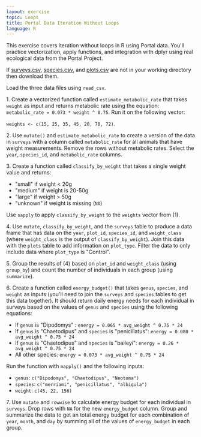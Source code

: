 ```yaml
---
layout: exercise
topic: Loops
title: Portal Data Iteration Without Loops
language: R
---
```


This exercise covers iteration without loops in R using Portal data. You'll practice vectorization, apply functions, and integration with dplyr using real ecological data from the Portal Project.

If [surveys.csv](https://ndownloader.figshare.com/files/2292172), [species.csv](https://ndownloader.figshare.com/files/3299483), and [plots.csv](https://ndownloader.figshare.com/files/3299474) are not in your working directory then download them.

Load the three data files using `read_csv`.

1\. Create a vectorized function called `estimate_metabolic_rate` that takes `weight` as input and returns metabolic rate using the equation: `metabolic_rate = 0.073 * weight ^ 0.75`.
Run it on the following vector:

`weights <- c(15, 25, 35, 45, 20, 70, 72)`.

2\. Use `mutate()` and `estimate_metabolic_rate` to create a version of the data in `surveys` with a column called `metabolic_rate` for all animals that have weight measurements. Remove the rows without metabolic rates. Select the `year`, `species_id`, and `metabolic_rate` columns.

3\. Create a function called `classify_by_weight` that takes a single weight value and returns:
   - "small" if weight < 20g
   - "medium" if weight is 20-50g
   - "large" if weight > 50g
   - "unknown" if weight is missing (`NA`)

Use `sapply` to apply `classify_by_weight` to the `weights` vector from (1).

4\. Use `mutate`, `classify_by_weight`, and the `surveys` table to produce a data frame that has data on the `year`, `plot_id`, `species_id`, and `weight_class` (where `weight_class` is the output of `classify_by_weight`). Join this data with the `plots` table to add information on `plot_type`. Filter the data to only include data where `plot_type` is "Control".

5\. Group the results of (4) based on `plot_id` and `weight_class` (using `group_by`) and count the number of individuals in each group (using `summarize`).

6\. Create a function called `energy_budget()` that takes `genus`, `species`, and `weight` as inputs (you'll need to join the `surveys` and `species` tables to get this data together). It should return daily energy needs for each individual in surveys based on the values of `genus` and `species` using the following equations:
   - If `genus` is "Dipodomys" : `energy = 0.065 * avg_weight ^ 0.75 * 24`
   - If `genus` is "Chaetodipus" and `species` is "penicillatus": `energy = 0.080 * avg_weight ^ 0.75 * 24`
   - If `genus` is "Chaetodipus" and `species` is "baileyi": `energy = 0.26 * avg_weight ^ 0.75 * 24`
   - All other species: `energy = 0.073 * avg_weight ^ 0.75 * 24`

Run the function with `mapply()` and the following inputs:
   - `genus`: `c("Dipodomys", "Chaetodipus", "Neotoma")`
   - `species`: `c("merriami", "penicillatus", "albigula")`
   - `weight`: `c(45, 22, 156)`

7\. Use `mutate` and `rowwise` to calculate energy budget for each individual in `surveys`. Drop rows with `NA` for the new `energy_budget` column. Group and summarize the data to get an total energy budget for each combination of `year`, `month`, and `day` by summing all of the values of `energy_budget` in each group.

